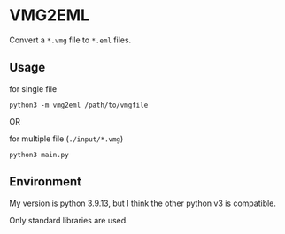 # VMG2EML

Convert a `*.vmg` file to `*.eml` files.

## Usage

for single file

```
python3 -m vmg2eml /path/to/vmgfile
```

OR

for multiple file (`./input/*.vmg`)

```
python3 main.py
```

## Environment

My version is python 3.9.13, but I think the other python v3 is compatible.

Only standard libraries are used.
